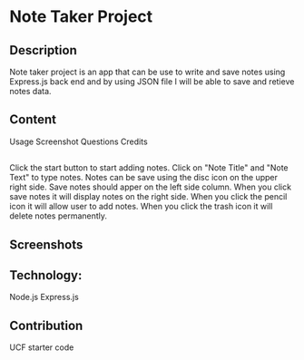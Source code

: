 # Note Taker Project
## Description
Note taker project is an app that can be use to write and save notes using Express.js back end and by using JSON file I will be able to save and retieve notes data.

## Content
Usage
Screenshot
Questions
Credits

## 
Click the start button to start adding notes.
Click on "Note Title" and "Note Text" to type notes.
Notes can be save using the disc icon on the upper right side.
Save notes should apper on the left side column.
When you click save notes it will display notes on the right side.
When you click the pencil icon it will allow user to add notes.
When you click the trash icon it will delete notes permanently.

## Screenshots


## Technology:
Node.js
Express.js

## Contribution
UCF starter code

